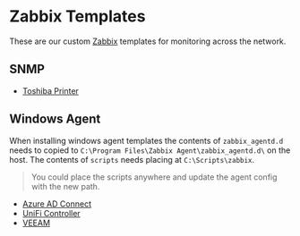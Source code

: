 # Zabbix Templates

These are our custom [Zabbix](https://www.zabbix.com/) templates for monitoring across the network.

## SNMP

 - [Toshiba Printer](./snmp/toshiba-printer/)

## Windows Agent

When installing windows agent templates the contents of `zabbix_agentd.d` needs to copied to `C:\Program Files\Zabbix Agent\zabbix_agentd.d\` on the host. The contents of `scripts` needs placing at `C:\Scripts\zabbix`.

> You could place the scripts anywhere and update the agent config with the new path.

 - [Azure AD Connect](./windows-agent/aadc/)
 - [UniFi Controller](./windows-agent/unifi-controller/)
 - [VEEAM](./windows-agent/veeam/)
